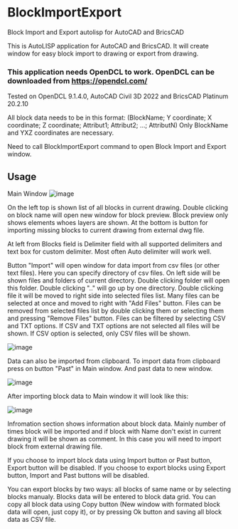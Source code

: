 # BlockImportExport
Block Import and Export autolisp for AutoCAD and BricsCAD

This is AutoLISP application for AutoCAD and BricsCAD. It will create window for easy block import to drawing or export from drawing. 

### This application needs OpenDCL to work. OpenDCL can be downloaded from https://opendcl.com/

Tested on OpenDCL 9.1.4.0, AutoCAD Civil 3D 2022 and BricsCAD Platinum 20.2.10

All block data needs to be in this format:
(BlockName; Y coordinate; X coordinate; Z coordinate; Attribut1; Attribut2; ...; AttributN)
Only BlockName and YXZ coordinates are necessary.

Need to call BlockImportExport command to open Block Import and Export window.

## Usage

Main Window
![image](https://user-images.githubusercontent.com/27780893/155004382-b0497989-69d2-4fd1-822d-ca62914d3509.png)

On the left top is shown list of all blocks in current drawing. Double clicking on block name will open new window for block preview. Block preview only shows elements whoes layers are shown. At the bottom is button for importing missing blocks to current drawing from external dwg file.

At left from Blocks field is Delimiter field with all supported delimiters and text box for custom delimiter. Most often Auto delimiter will work well.

Button "Import" will open window for data import from csv files (or other text files). Here you can specify directory of csv files. On left side will be shown files and folders of current directory. Double clicking folder will open this folder. Double clicking ".." will go up by one directory. Double clicking file it will be moved to right side into selected files list. Many files can be selected at once and moved to right with "Add Files" button. Files can be removed from selected files list by double clicking them or selecting them and pressing "Remove Files" button. Files can be filtered by selecting CSV and TXT options. If CSV and TXT options are not selected all files will be shown. If CSV option is selected, only CSV files will be shown.

![image](https://user-images.githubusercontent.com/27780893/155005226-2c9eafee-6f90-4f98-b3fc-723b4691f3a8.png)

Data can also be imported from clipboard. To import data from clipboard press on button "Past" in Main window. And past data to new window.

![image](https://user-images.githubusercontent.com/27780893/155006345-7f4ed354-a089-4002-b525-90a0e061fbe4.png)

After importing block data to Main window it will look like this:

![image](https://user-images.githubusercontent.com/27780893/155007644-b7730701-88ca-4b60-b78c-8be3adac609d.png)

Infromation section shows information about block data. Mainly number of times block will be imported and if block with Name don't exist in current drawing it will be shown as comment. In this case you will need to import block from external drawing file.

If you choose to import block data using Import button or Past button, Export button will be disabled. If you choose to export blocks using Export button, Import and Past buttons will be disabled.

You can export blocks by two ways: all blocks of same name or by selecting blocks manualy. Blocks data will be entered to block data grid. You can copy all block data using Copy button (New window with formated block data will open, just copy it), or by pressing Ok button and saving all block data as CSV file.

